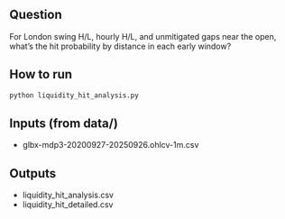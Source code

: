 ## Question
For London swing H/L, hourly H/L, and unmitigated gaps near the open, what’s the hit probability by distance in each early window?

## How to run
```bash
python liquidity_hit_analysis.py
```

## Inputs (from data/)
- glbx-mdp3-20200927-20250926.ohlcv-1m.csv

## Outputs
- liquidity_hit_analysis.csv
- liquidity_hit_detailed.csv






